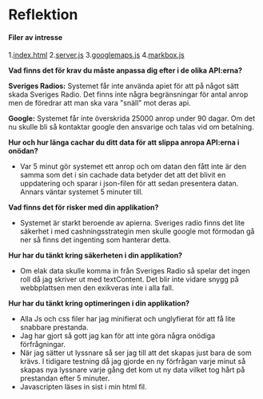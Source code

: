 # Reflektion

#### Filer av intresse

1.[index.html](https://github.com/latana/-1DV449_ms223eq/blob/master/WTII_Labb_3/app/index.html)
2.[server.js](https://github.com/latana/-1DV449_ms223eq/blob/master/WTII_Labb_3/server.js)
3.[googlemaps.js](https://github.com/latana/-1DV449_ms223eq/blob/master/WTII_Labb_3/app/js/googlemap.js)
4.[markbox.js](https://github.com/latana/-1DV449_ms223eq/blob/master/WTII_Labb_3/app/js/markerBox.js)

**Vad finns det för krav du måste anpassa dig efter i de olika API:erna?**

**Sveriges Radios:** Systemet får inte använda apiet för att på något sätt skada Sveriges Radio. Det finns inte
några begränsningar för antal anrop men de föredrar att man ska vara "snäll" mot deras api.

**Google:** Systemet får inte överskrida 25000 anrop under 90 dagar. Om det nu skulle bli så kontaktar google den ansvarige och talas vid om betalning.

**Hur och hur länga cachar du ditt data för att slippa anropa API:erna i onödan?**

- Var 5 minut gör systemet ett anrop och om datan den fått inte är den samma som det i sin cachade data 
betyder det att det blivit en uppdatering och sparar i json-filen för att sedan presentera datan. Annars väntar systemet 5 minuter till.

**Vad finns det för risker med din applikation?**

- Systemet är starkt beroende av apierna. Sveriges radio finns det lite säkerhet i med cashningsstrategin men
  skulle google mot förmodan gå ner så finns det ingenting som hanterar detta.

**Hur har du tänkt kring säkerheten i din applikation?**

- Om elak data skulle komma in från Sveriges Radio så spelar det ingen roll då jag skriver ut med textContent.
Det blir inte vidare snygg på webbplattsen men den exikveras inte i alla fall.

**Hur har du tänkt kring optimeringen i din applikation?**

- Alla Js och css filer har jag minifierat och unglyfierat för att få lite snabbare prestanda. 
- Jag har gjort så gott jag kan för att inte göra några onödiga förfrågningar.
- När jag sätter ut lyssnare så ser jag till att det skapas just bara de som krävs. I tidigare testning då jag gjorde en ny förfrågan varje minut så skapas nya lyssnare varje gång det kom ut ny data vilket tog hårt på prestandan efter 5 minuter.
- Javascripten läses in sist i min html fil.

